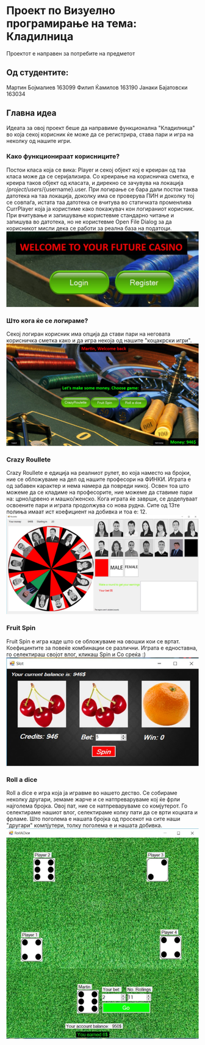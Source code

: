 # Проект по Визуелно програмирање на тема: Кладилница
Проектот е направен за потребите на предметот

## Од студентите:
Мартин Бојмалиев 163099
Филип Ќамилов 163190
Јанаки Бајатовски 163034

## Главна идеа
Идеата за овој проект беше да направиме функционална "Кладилница" во која секој корисник ќе може да се регистрира, става пари и игра на неколку од нашите игри.

### Како функционираат корисниците?
Постои класа која се вика: Player и секој објект кој е креиран од таа класа може да се серијализира. Со креирање на корисничка сметка, е креира таков објект од класата, и дирекно се зачувува на локација /$project/users/${username}.user. 
При логирање се бара дали постои таква датотека на таа локација, доколку има се проверува ПИН и доколку тој се совпаѓа, истата таа датотека се вчитува во статичката променлива CurrPlayer која ја користиме како покажувач кон логираниот корисник.
При вчитување и запишување користевме стандарно читање и запишува во датотека, но не користевме Open File Dialog за да корисникот мисли дека се работи за реална база на податоци.
![User login register](/images/userlogin.jpg)

### Што кога ќе се логираме?
Секој логиран корисник има опција да стави пари на неговата корисничка сметка како и да игра некоја од нашите "коцакрски игри".
![User login register](/images/loggedIn.jpg)

### Crazy Roullete
Crazy Roullete е едиција на реалниот рулет, во која наместо на бројки, ние се обложуваме на дел од нашите професори на ФИНКИ.
Играта е од забавен карактер и нема намера да повреди никој.
Освен тоа што можеме да се кладиме на професорите, ние можеме да ставиме пари на: црно/црвено и машко/женско.
Кога играта ќе заврши, се доделуваат освоените пари и играта продолжува со нова рудна.
Сите од 13те полиња имаат ист коефициент на добивка и тоа е: 12.
![User login register](/images/roullete.jpg)


### Fruit Spin
Fruit Spin е игра каде што се обложуваме на овошки кои се вртат. Коефицинтите за повеќе комбинации се различни. 
Играта е едноставна, го селектираш својот влог, кликаш Spin и Со среќа :) 
![User login register](/images/spin.jpg)

### Roll a dice
Roll a dice е игра која ја игравме во нашето дество. Се собираме неколку другари, земаме жарче и се натпреваруваме кој ќе фрли најголема бројка. Овој пат, ние се натпреваруваме со комјутерот. 
Го селектираме нашиот влог, селектираме колку пати да се врти коцката и фрламе.
Што поголема е нашата бројка од просекот на сите наши "другари" компјутери, толку поголема е и нашата добивка.
![User login register](/images/dice.jpg)


